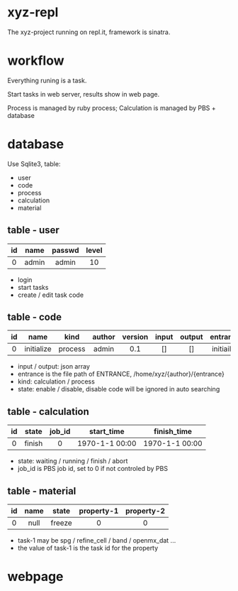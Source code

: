 # xyz-repl
The xyz-project running on repl.it, framework is sinatra.

# workflow
Everything runing is a task.

Start tasks in web server, results show in web page.

Process is managed by ruby process; Calculation is managed by PBS + database

# database
Use Sqlite3, table:
 - user
 - code
 - process
 - calculation
 - material

## table - user

| id | name | passwd | level |
|:-:|:----:|:------:|:----:|
| 0 | admin | admin | 10 |

- login
- start tasks
- create / edit task code

## table - code

|id | name | kind | author | version | input | output | entrance | state |
|:-:|:----:|:----:|:------:|:-------:|:-----:|:------:|:--------:|:-----:|
| 0 | initialize | process | admin | 0.1 | [] | [] | initiailze | enable |

- input / output: json array
- entrance is the file path of ENTRANCE, /home/xyz/{author}/{entrance}
- kind: calculation / process
- state: enable / disable, disable code will be ignored in auto searching

## table - calculation

id | state | job_id | start_time | finish_time
:-:|:-----:|:--------:|:----------:|:-----------:
0  | finish | 0 | 1970-1-1 00:00 | 1970-1-1 00:00

- state: waiting / running / finish / abort
- job_id is PBS job id, set to 0 if not controled by PBS

## table - material

id | name | state | property-1 | property-2 
:-:|:----:|:-----:|:----------:|:----------:
0 | null | freeze | 0 | 0

- task-1 may be spg / refine_cell / band / openmx_dat ...
- the value of task-1 is the task id for the property

# webpage